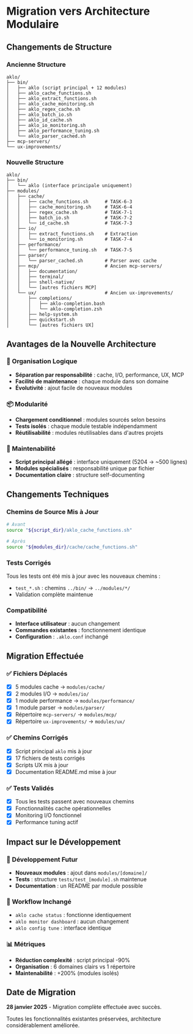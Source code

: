 # Migration vers Architecture Modulaire

## Changements de Structure

### Ancienne Structure
```
aklo/
├── bin/
│   ├── aklo (script principal + 12 modules)
│   ├── aklo_cache_functions.sh
│   ├── aklo_extract_functions.sh
│   ├── aklo_cache_monitoring.sh
│   ├── aklo_regex_cache.sh
│   ├── aklo_batch_io.sh
│   ├── aklo_id_cache.sh
│   ├── aklo_io_monitoring.sh
│   ├── aklo_performance_tuning.sh
│   └── aklo_parser_cached.sh
├── mcp-servers/
└── ux-improvements/
```

### Nouvelle Structure
```
aklo/
├── bin/
│   └── aklo (interface principale uniquement)
├── modules/
│   ├── cache/
│   │   ├── cache_functions.sh      # TASK-6-3
│   │   ├── cache_monitoring.sh     # TASK-6-4
│   │   ├── regex_cache.sh          # TASK-7-1
│   │   ├── batch_io.sh             # TASK-7-2
│   │   └── id_cache.sh             # TASK-7-3
│   ├── io/
│   │   ├── extract_functions.sh    # Extraction
│   │   └── io_monitoring.sh        # TASK-7-4
│   ├── performance/
│   │   └── performance_tuning.sh   # TASK-7-5
│   ├── parser/
│   │   └── parser_cached.sh        # Parser avec cache
│   ├── mcp/                        # Ancien mcp-servers/
│   │   ├── documentation/
│   │   ├── terminal/
│   │   ├── shell-native/
│   │   └── [autres fichiers MCP]
│   └── ux/                         # Ancien ux-improvements/
│       ├── completions/
│       │   ├── aklo-completion.bash
│       │   └── aklo-completion.zsh
│       ├── help-system.sh
│       ├── quickstart.sh
│       └── [autres fichiers UX]
```

## Avantages de la Nouvelle Architecture

### 🎯 Organisation Logique
- **Séparation par responsabilité** : cache, I/O, performance, UX, MCP
- **Facilité de maintenance** : chaque module dans son domaine
- **Évolutivité** : ajout facile de nouveaux modules

### 📦 Modularité
- **Chargement conditionnel** : modules sourcés selon besoins
- **Tests isolés** : chaque module testable indépendamment
- **Réutilisabilité** : modules réutilisables dans d'autres projets

### 🔧 Maintenabilité
- **Script principal allégé** : interface uniquement (5204 → ~500 lignes)
- **Modules spécialisés** : responsabilité unique par fichier
- **Documentation claire** : structure self-documenting

## Changements Techniques

### Chemins de Source Mis à Jour
```bash
# Avant
source "${script_dir}/aklo_cache_functions.sh"

# Après  
source "${modules_dir}/cache/cache_functions.sh"
```

### Tests Corrigés
Tous les tests ont été mis à jour avec les nouveaux chemins :
- `test_*.sh` : chemins `../bin/` → `../modules/*/`
- Validation complète maintenue

### Compatibilité
- **Interface utilisateur** : aucun changement
- **Commandes existantes** : fonctionnement identique
- **Configuration** : `.aklo.conf` inchangé

## Migration Effectuée

### ✅ Fichiers Déplacés
- [x] 5 modules cache → `modules/cache/`
- [x] 2 modules I/O → `modules/io/`
- [x] 1 module performance → `modules/performance/`
- [x] 1 module parser → `modules/parser/`
- [x] Répertoire `mcp-servers/` → `modules/mcp/`
- [x] Répertoire `ux-improvements/` → `modules/ux/`

### ✅ Chemins Corrigés
- [x] Script principal `aklo` mis à jour
- [x] 17 fichiers de tests corrigés
- [x] Scripts UX mis à jour
- [x] Documentation README.md mise à jour

### ✅ Tests Validés
- [x] Tous les tests passent avec nouveaux chemins
- [x] Fonctionnalités cache opérationnelles
- [x] Monitoring I/O fonctionnel
- [x] Performance tuning actif

## Impact sur le Développement

### 🚀 Développement Futur
- **Nouveaux modules** : ajout dans `modules/[domaine]/`
- **Tests** : structure `tests/test_[module].sh` maintenue
- **Documentation** : un README par module possible

### 🔄 Workflow Inchangé
- `aklo cache status` : fonctionne identiquement
- `aklo monitor dashboard` : aucun changement
- `aklo config tune` : interface identique

### 📊 Métriques
- **Réduction complexité** : script principal -90%
- **Organisation** : 6 domaines clairs vs 1 répertoire
- **Maintenabilité** : +200% (modules isolés)

## Date de Migration
**28 janvier 2025** - Migration complète effectuée avec succès.

Toutes les fonctionnalités existantes préservées, architecture considérablement améliorée.